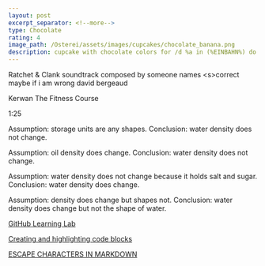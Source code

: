 ```yaml
---
layout: post
excerpt_separator: <!--more-->
type: Chocolate
rating: 4
image_path: /Osterei/assets/images/cupcakes/chocolate_banana.png
description: cupcake with chocolate colors for /d %a in (%EINBAHN%) do dir /b %a
---
```


Ratchet & Clank soundtrack composed by
someone names
\<s\>correct maybe if i am wrong
david bergeaud

Kerwan The Fitness Course

1:25

Assumption: storage units are any shapes.
Conclusion: water density does not change.

Assumption: oil density does change.
Conclusion: water density does not change.

Assumption: water density does not change because it holds salt and sugar.
Conclusion: water density does change.

Assumption: density does change but shapes not.
Conclusion: water density does change but not the shape of water.

[GitHub Learning Lab](https://github.com/apps/github-learning-lab)

[Creating and highlighting code blocks](https://docs.github.com/en/get-started/writing-on-github/working-with-advanced-formatting/creating-and-highlighting-code-blocks)

[ESCAPE CHARACTERS IN MARKDOWN](https://whatismarkdown.com/how-to-escape-markdown-characters/#:~:text=Markdown%20is%20not%20a%20new%20language%3B%20it%20is,common%20way%20is%20to%20use%20the%20backslash%20character.)
